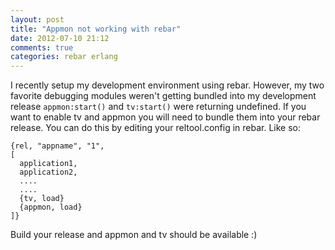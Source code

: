 ```yaml
---
layout: post
title: "Appmon not working with rebar"
date: 2012-07-10 21:12
comments: true
categories: rebar erlang
---
```


I recently setup my development environment using rebar. However, my two favorite debugging
modules weren't getting bundled into my development release `appmon:start()` and `tv:start()` were
returning undefined. If you want to enable tv and appmon you will need to bundle them into 
your rebar release. You can do this by editing your reltool.config in rebar. Like so: 

    {rel, "appname", "1",
    [
      application1,
      application2,
      ....
      ....
      {tv, load}
      {appmon, load}
    ]}

Build your release and appmon and tv should be available :)
